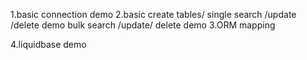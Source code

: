 1.basic connection demo
2.basic create tables/ 
    single search /update /delete demo
    bulk search /update/ delete demo
3.ORM mapping 


4.liquidbase demo
